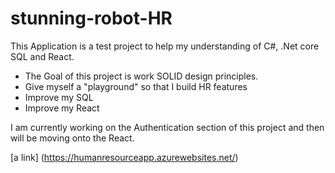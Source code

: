 # stunning-robot-HR

This Application is a test project to help my understanding of C#, .Net core SQL and React.


* The Goal of this project is work SOLID design principles.
* Give myself a "playground" so that I build HR features  
* Improve my SQL
* Improve my React
 
I am currently working on the Authentication section of this project and then will be moving onto the React.

[a link] (https://humanresourceapp.azurewebsites.net/)
